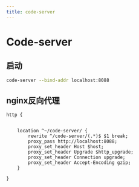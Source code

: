 ```yaml
---
title: code-server
---
```

# Code-server



## 启动

```sh
code-server --bind-addr localhost:8088
```



## nginx反向代理



```nginx
http {
    
    
    location ^~/code-server/ {
        rewrite ^/code-server/(.*)$ $1 break;
        proxy_pass http://localhost:8088;
        proxy_set_header Host $host;
        proxy_set_header Upgrade $http_upgrade;
        proxy_set_header Connection upgrade;
        proxy_set_header Accept-Encoding gzip;
    }
    
}
```

